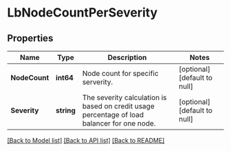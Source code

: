 # LbNodeCountPerSeverity

## Properties
Name | Type | Description | Notes
------------ | ------------- | ------------- | -------------
**NodeCount** | **int64** | Node count for specific serverity.  | [optional] [default to null]
**Severity** | **string** | The severity calculation is based on credit usage percentage of load balancer for one node.  | [optional] [default to null]

[[Back to Model list]](../README.md#documentation-for-models) [[Back to API list]](../README.md#documentation-for-api-endpoints) [[Back to README]](../README.md)

